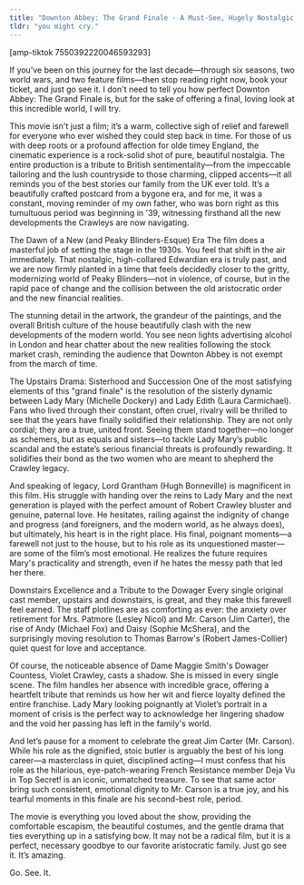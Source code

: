 ```yaml
---
title: "Downton Abbey: The Grand Finale - A Must-See, Hugely Nostalgic Farewell"
tldr: "you might cry."
---
```

[amp-tiktok 7550392220046593293]

If you’ve been on this journey for the last decade—through six seasons, two world wars, and two feature films—then stop reading right now, book your ticket, and just go see it. I don't need to tell you how perfect Downton Abbey: The Grand Finale is, but for the sake of offering a final, loving look at this incredible world, I will try.

This movie isn't just a film; it’s a warm, collective sigh of relief and farewell for everyone who ever wished they could step back in time. For those of us with deep roots or a profound affection for olde timey England, the cinematic experience is a rock-solid shot of pure, beautiful nostalgia. The entire production is a tribute to British sentimentality—from the impeccable tailoring and the lush countryside to those charming, clipped accents—it all reminds you of the best stories our family from the UK ever told. It’s a beautifully crafted postcard from a bygone era, and for me, it was a constant, moving reminder of my own father, who was born right as this tumultuous period was beginning in '39, witnessing firsthand all the new developments the Crawleys are now navigating.

The Dawn of a New (and Peaky Blinders-Esque) Era
The film does a masterful job of setting the stage in the 1930s. You feel that shift in the air immediately. That nostalgic, high-collared Edwardian era is truly past, and we are now firmly planted in a time that feels decidedly closer to the gritty, modernizing world of Peaky Blinders—not in violence, of course, but in the rapid pace of change and the collision between the old aristocratic order and the new financial realities.

The stunning detail in the artwork, the grandeur of the paintings, and the overall British culture of the house beautifully clash with the new developments of the modern world. You see neon lights advertising alcohol in London and hear chatter about the new realities following the stock market crash, reminding the audience that Downton Abbey is not exempt from the march of time.

The Upstairs Drama: Sisterhood and Succession
One of the most satisfying elements of this "grand finale" is the resolution of the sisterly dynamic between Lady Mary (Michelle Dockery) and Lady Edith (Laura Carmichael). Fans who lived through their constant, often cruel, rivalry will be thrilled to see that the years have finally solidified their relationship. They are not only cordial; they are a true, united front. Seeing them stand together—no longer as schemers, but as equals and sisters—to tackle Lady Mary’s public scandal and the estate’s serious financial threats is profoundly rewarding. It solidifies their bond as the two women who are meant to shepherd the Crawley legacy.

And speaking of legacy, Lord Grantham (Hugh Bonneville) is magnificent in this film. His struggle with handing over the reins to Lady Mary and the next generation is played with the perfect amount of Robert Crawley bluster and genuine, paternal love. He hesitates, railing against the indignity of change and progress (and foreigners, and the modern world, as he always does), but ultimately, his heart is in the right place. His final, poignant moments—a farewell not just to the house, but to his role as its unquestioned master—are some of the film’s most emotional. He realizes the future requires Mary's practicality and strength, even if he hates the messy path that led her there.

Downstairs Excellence and a Tribute to the Dowager
Every single original cast member, upstairs and downstairs, is great, and they make this farewell feel earned. The staff plotlines are as comforting as ever: the anxiety over retirement for Mrs. Patmore (Lesley Nicol) and Mr. Carson (Jim Carter), the rise of Andy (Michael Fox) and Daisy (Sophie McShera), and the surprisingly moving resolution to Thomas Barrow's (Robert James-Collier) quiet quest for love and acceptance.

Of course, the noticeable absence of Dame Maggie Smith's Dowager Countess, Violet Crawley, casts a shadow. She is missed in every single scene. The film handles her absence with incredible grace, offering a heartfelt tribute that reminds us how her wit and fierce loyalty defined the entire franchise. Lady Mary looking poignantly at Violet’s portrait in a moment of crisis is the perfect way to acknowledge her lingering shadow and the void her passing has left in the family's world.

And let’s pause for a moment to celebrate the great Jim Carter (Mr. Carson). While his role as the dignified, stoic butler is arguably the best of his long career—a masterclass in quiet, disciplined acting—I must confess that his role as the hilarious, eye-patch-wearing French Resistance member Deja Vu in Top Secret! is an iconic, unmatched treasure. To see that same actor bring such consistent, emotional dignity to Mr. Carson is a true joy, and his tearful moments in this finale are his second-best role, period.

The movie is everything you loved about the show, providing the comfortable escapism, the beautiful costumes, and the gentle drama that ties everything up in a satisfying bow. It may not be a radical film, but it is a perfect, necessary goodbye to our favorite aristocratic family. Just go see it. It’s amazing.

Go. See. It.
